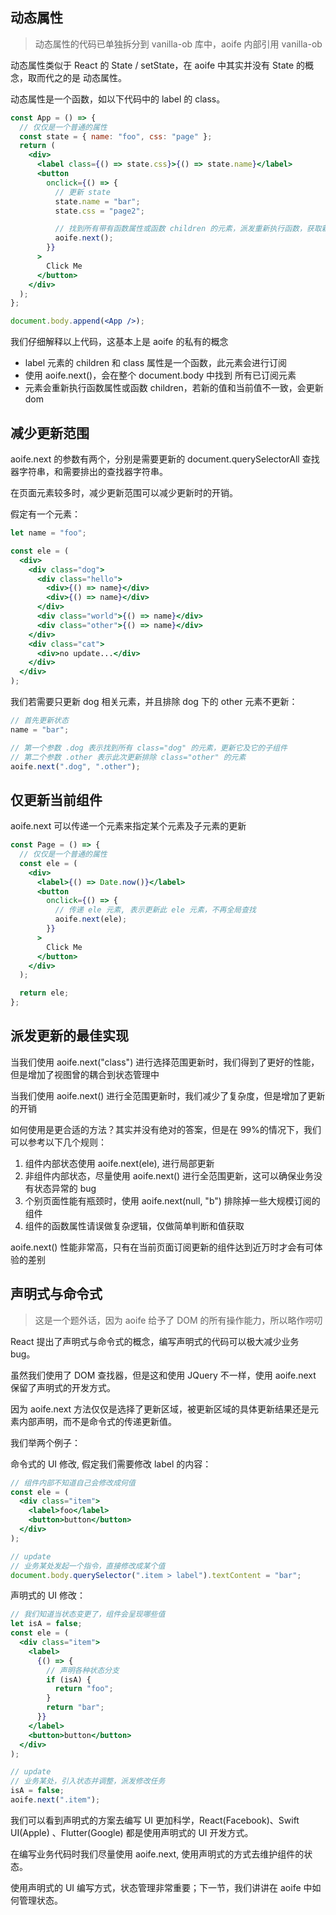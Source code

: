 ## 动态属性

> 动态属性的代码已单独拆分到 vanilla-ob 库中，aoife 内部引用 vanilla-ob

动态属性类似于 React 的 State / setState，在 aoife 中其实并没有 State 的概念，取而代之的是 动态属性。

动态属性是一个函数，如以下代码中的 label 的 class。

```jsx
const App = () => {
  // 仅仅是一个普通的属性
  const state = { name: "foo", css: "page" };
  return (
    <div>
      <label class={() => state.css}>{() => state.name}</label>
      <button
        onclick={() => {
          // 更新 state
          state.name = "bar";
          state.css = "page2";

          // 找到所有带有函数属性或函数 children 的元素，派发重新执行函数，获取新的值
          aoife.next();
        }}
      >
        Click Me
      </button>
    </div>
  );
};

document.body.append(<App />);
```

我们仔细解释以上代码，这基本上是 aoife 的私有的概念

- label 元素的 children 和 class 属性是一个函数，此元素会进行订阅
- 使用 aoife.next()，会在整个 document.body 中找到 所有已订阅元素
- 元素会重新执行函数属性或函数 children，若新的值和当前值不一致，会更新 dom

## 减少更新范围

aoife.next 的参数有两个，分别是需要更新的 document.querySelectorAll 查找器字符串，和需要排出的查找器字符串。

在页面元素较多时，减少更新范围可以减少更新时的开销。

假定有一个元素：

```jsx
let name = "foo";

const ele = (
  <div>
    <div class="dog">
      <div class="hello">
        <div>{() => name}</div>
        <div>{() => name}</div>
      </div>
      <div class="world">{() => name}</div>
      <div class="other">{() => name}</div>
    </div>
    <div class="cat">
      <div>no update...</div>
    </div>
  </div>
);
```

我们若需要只更新 dog 相关元素，并且排除 dog 下的 other 元素不更新：

```jsx
// 首先更新状态
name = "bar";

// 第一个参数 .dog 表示找到所有 class="dog" 的元素，更新它及它的子组件
// 第二个参数 .other 表示此次更新排除 class="other" 的元素
aoife.next(".dog", ".other");
```

## 仅更新当前组件

aoife.next 可以传递一个元素来指定某个元素及子元素的更新

```jsx
const Page = () => {
  // 仅仅是一个普通的属性
  const ele = (
    <div>
      <label>{() => Date.now()}</label>
      <button
        onclick={() => {
          // 传递 ele 元素, 表示更新此 ele 元素，不再全局查找
          aoife.next(ele);
        }}
      >
        Click Me
      </button>
    </div>
  );

  return ele;
};
```

## 派发更新的最佳实现

当我们使用 aoife.next("class") 进行选择范围更新时，我们得到了更好的性能，但是增加了视图曾的耦合到状态管理中

当我们使用 aoife.next() 进行全范围更新时，我们减少了复杂度，但是增加了更新的开销

如何使用是更合适的方法？其实并没有绝对的答案，但是在 99%的情况下，我们可以参考以下几个规则：

1. 组件内部状态使用 aoife.next(ele), 进行局部更新
2. 非组件内部状态，尽量使用 aoife.next() 进行全范围更新，这可以确保业务没有状态异常的 bug
3. 个别页面性能有瓶颈时，使用 aoife.next(null, "b") 排除掉一些大规模订阅的组件
4. 组件的函数属性请误做复杂逻辑，仅做简单判断和值获取

aoife.next() 性能非常高，只有在当前页面订阅更新的组件达到近万时才会有可体验的差别

## 声明式与命令式

> 这是一个题外话，因为 aoife 给予了 DOM 的所有操作能力，所以略作唠叨

React 提出了声明式与命令式的概念，编写声明式的代码可以极大减少业务 bug。

虽然我们使用了 DOM 查找器，但是这和使用 JQuery 不一样，使用 aoife.next 保留了声明式的开发方式。

因为 aoife.next 方法仅仅是选择了更新区域，被更新区域的具体更新结果还是元素内部声明，而不是命令式的传递更新值。

我们举两个例子：

命令式的 UI 修改, 假定我们需要修改 label 的内容：

```jsx
// 组件内部不知道自己会修改成何值
const ele = (
  <div class="item">
    <label>foo</label>
    <button>button</button>
  </div>
);

// update
// 业务某处发起一个指令，直接修改成某个值
document.body.querySelector(".item > label").textContent = "bar";
```

声明式的 UI 修改：

```jsx
// 我们知道当状态变更了，组件会呈现哪些值
let isA = false;
const ele = (
  <div class="item">
    <label>
      {() => {
        // 声明各种状态分支
        if (isA) {
          return "foo";
        }
        return "bar";
      }}
    </label>
    <button>button</button>
  </div>
);

// update
// 业务某处，引入状态并调整，派发修改任务
isA = false;
aoife.next(".item");
```

我们可以看到声明式的方案去编写 UI 更加科学，React(Facebook)、Swift UI(Apple) 、Flutter(Google) 都是使用声明式的 UI 开发方式。

在编写业务代码时我们尽量使用 aoife.next, 使用声明式的方式去维护组件的状态。

使用声明式的 UI 编写方式，状态管理非常重要；下一节，我们讲讲在 aoife 中如何管理状态。
